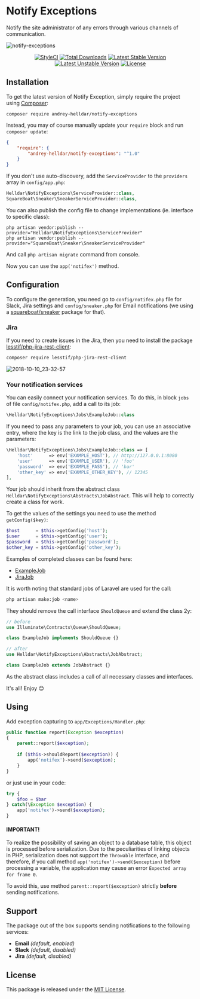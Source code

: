 # Notify Exceptions

Notify the site administrator of any errors through various channels of communication.

![notify-exceptions](https://user-images.githubusercontent.com/10347617/46622131-2424e080-cb32-11e8-8381-b98f2465191a.png)

<p align="center">
    <a href="https://styleci.io/repos/152111546"><img src="https://styleci.io/repos/152111546/shield" alt="StyleCI" /></a>
    <a href="https://packagist.org/packages/andrey-helldar/notify-exceptions"><img src="https://img.shields.io/packagist/dt/andrey-helldar/notify-exceptions.svg?style=flat-square" alt="Total Downloads" /></a>
    <a href="https://packagist.org/packages/andrey-helldar/notify-exceptions"><img src="https://poser.pugx.org/andrey-helldar/notify-exceptions/v/stable?format=flat-square" alt="Latest Stable Version" /></a>
    <a href="https://packagist.org/packages/andrey-helldar/notify-exceptions"><img src="https://poser.pugx.org/andrey-helldar/notify-exceptions/v/unstable?format=flat-square" alt="Latest Unstable Version" /></a>
    <a href="LICENSE"><img src="https://poser.pugx.org/andrey-helldar/notify-exceptions/license?format=flat-square" alt="License" /></a>
</p>


## Installation

To get the latest version of Notify Exception, simply require the project using [Composer](https://getcomposer.org):

```
composer require andrey-helldar/notify-exceptions
```

Instead, you may of course manually update your `require` block and run `composer update`:

```json
{
    "require": {
        "andrey-helldar/notify-exceptions": "^1.0"
    }
}
```

If you don't use auto-discovery, add the `ServiceProvider` to the `providers` array in `config/app.php`:

```php
Helldar\NotifyExceptions\ServiceProvider::class,
SquareBoat\Sneaker\SneakerServiceProvider::class, 
```

You can also publish the config file to change implementations (ie. interface to specific class):

```
php artisan vendor:publish --provider="Helldar\NotifyExceptions\ServiceProvider"
php artisan vendor:publish --provider="SquareBoat\Sneaker\SneakerServiceProvider"
```

And call `php artisan migrate` command from console. 

Now you can use the `app('notifex')` method.


## Configuration

To configure the generation, you need go to `config/notifex.php` file for Slack, Jira settings and `config/sneaker.php` for Email notifications (we using a [squareboat/sneaker](https://github.com/squareboat/sneaker) package for that).


### Jira

If you need to create issues in the Jira, then you need to install the package [lesstif/php-jira-rest-client](https://github.com/lesstif/php-jira-rest-client):
```bash
composer require lesstif/php-jira-rest-client
```

![2018-10-10_23-32-57](https://user-images.githubusercontent.com/10347617/46765597-187b1a80-cce8-11e8-91c4-ca2fffad88ff.png)


### Your notification services

You can easily connect your notification services. To do this, in block `jobs` of file `config/notifex.php`, add a call to its job:
```php
\Helldar\NotifyExceptions\Jobs\ExampleJob::class
```

If you need to pass any parameters to your job, you can use an associative entry, where the key is the link to the job class, and the values are the parameters:
```php
\Helldar\NotifyExceptions\Jobs\ExampleJob::class => [
    'host'      => env('EXAMPLE_HOST'), // http://127.0.0.1:8080
    'user'      => env('EXAMPLE_USER'), // 'foo'
    'password'  => env('EXAMPLE_PASS'), // 'bar'
    'other_key' => env('EXAMPLE_OTHER_KEY'), // 12345
],
```

Your job should inherit from the abstract class `Helldar\NotifyExceptions\Abstracts\JobAbstract`. This will help to correctly create a class for work.

To get the values of the settings you need to use the method `getConfig($key)`:
```php
$host      = $this->getConfig('host');
$user      = $this->getConfig('user');
$password  = $this->getConfig('password');
$other_key = $this->getConfig('other_key');
```

Examples of completed classes can be found here:
* [ExampleJob](src/Jobs/ExampleJob.php)
* [JiraJob](src/Jobs/JiraJob.php)

It is worth noting that standard jobs of Laravel are used for the call:
```bash
php artisan make:job <name>
```

They should remove the call interface `ShouldQueue` and extend the class 2y:
```php
// before
use Illuminate\Contracts\Queue\ShouldQueue;

class ExampleJob implements ShouldQueue {}

// after
use Helldar\NotifyExceptions\Abstracts\JobAbstract;

class ExampleJob extends JobAbstract {}
```

As the abstract class includes a call of all necessary classes and interfaces.

It's all! Enjoy 😊


## Using

Add exception capturing to `app/Exceptions/Handler.php`:

```php
public function report(Exception $exception)
{
    parent::report($exception);
    
    if ($this->shouldReport($exception)) {
        app('notifex')->send($exception);
    }
}
```

or just use in your code:
```php
try {
    $foo = $bar
} catch(\Exception $exception) {
    app('notifex')->send($exception);
}
```

#### **IMPORTANT!**
To realize the possibility of saving an object to a database table, this object is processed before serialization.
Due to the peculiarities of linking objects in PHP, serialization does not support the `Throwable` interface, and therefore, if you call method `app('notifex')->send($exception)` before processing a variable, the application may cause an error `Expected array for frame 0`.

To avoid this, use method `parent::report($exception)` strictly **before** sending notifications.


## Support

The package out of the box supports sending notifications to the following services:
* **Email** _(default, enabled)_
* **Slack** _(default, disabled)_
* **Jira** _(default, disabled)_


## License

This package is released under the [MIT License](LICENSE).
